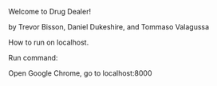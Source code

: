 Welcome to Drug Dealer!

by Trevor Bisson, Daniel Dukeshire, and Tommaso Valagussa

How to run on localhost.

Run command: 

Open Google Chrome, go to localhost:8000
